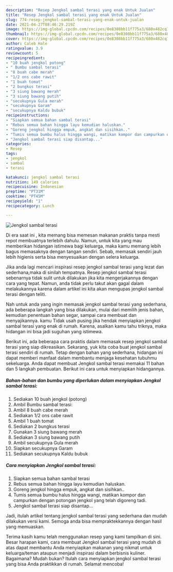 ```yaml
---
description: "Resep Jengkol sambal terasi yang enak Untuk Jualan"
title: "Resep Jengkol sambal terasi yang enak Untuk Jualan"
slug: 774-resep-jengkol-sambal-terasi-yang-enak-untuk-jualan
date: 2021-04-27T08:46:29.219Z
image: https://img-global.cpcdn.com/recipes/0e8308bb11f775a3/680x482cq70/jengkol-sambal-terasi-foto-resep-utama.jpg
thumbnail: https://img-global.cpcdn.com/recipes/0e8308bb11f775a3/680x482cq70/jengkol-sambal-terasi-foto-resep-utama.jpg
cover: https://img-global.cpcdn.com/recipes/0e8308bb11f775a3/680x482cq70/jengkol-sambal-terasi-foto-resep-utama.jpg
author: Caleb Hale
ratingvalue: 3.9
reviewcount: 5
recipeingredient:
- "10 buah jengkol potong"
- " Bumbu sambal terasi"
- "8 buah cabe merah"
- "1/2 ons cabe rawit"
- "1 buah tomat"
- "2 bungkus terasi"
- "3 siung bawang merah"
- "3 siung bawang putih"
- "secukupnya Gula merah"
- "secukupnya Garam"
- "secukupnya Kaldu bubuk"
recipeinstructions:
- "Siapkan semua bahan sambal terasi"
- "Rebus semua bahan hingga layu kemudian haluskan."
- "Goreng jengkol hingga empuk, angkat dan sisihkan.."
- "Tumis semua bumbu halus hingga wangi, matikan kompor dan campurkan dengan potongan jengkol yang telah digoreng tadi."
- "Jengkol sambal terasi siap disantap..."
categories:
- Resep
tags:
- jengkol
- sambal
- terasi

katakunci: jengkol sambal terasi 
nutrition: 149 calories
recipecuisine: Indonesian
preptime: "PT31M"
cooktime: "PT45M"
recipeyield: "1"
recipecategory: Lunch

---
```



![Jengkol sambal terasi](https://img-global.cpcdn.com/recipes/0e8308bb11f775a3/680x482cq70/jengkol-sambal-terasi-foto-resep-utama.jpg)

Di era  saat ini , kita memang bisa memesan makanan praktis tanpa mesti repot membuatnya terlebih dahulu. Namun, untuk kita yang mau memberikan hidangan istimewa bagi keluarga, maka kamu memang lebih bagus memasaknya dengan tangan sendiri. Sebab, memasak sendiri jauh lebih higienis serta bisa menyesuaikan dengan selera keluarga.

Jika anda lagi mencari inspirasi resep jengkol sambal terasi yang lezat dan sederhana,maka di sinilah tempatnya. Resep jengkol sambal terasi  sebenarnya tidak sulit untuk dilakukan jika kita mengerjakannya dengan cara yang tepat. Namun, anda tidak perlu takut akan gagal dalam melakukannya 
karena dalam artikel ini kita akan mengupas jengkol sambal terasi dengan teliti.  



Nah untuk anda yang ingin memasak jengkol sambal terasi yang sederhana, ada beberapa langkah yang bisa dilakukan, mulai dari memilih jenis bahan, kemudian penentuan bahan segar, sampai cara membuat dan menyajikannya. kamu Tidak usah pusing jika hendak menyiapkan jengkol sambal terasi yang enak di rumah. Karena, asalkan kamu  tahu triknya, maka hidangan ini bisa jadi suguhan yang istimewa.

Berikut ini, ada beberapa cara praktis  dalam memasak resep jengkol sambal terasi yang siap dikreasikan. Sekarang, yuk kita coba buat jengkol sambal terasi sendiri di rumah. Tetap dengan bahan yang sederhana, hidangan ini dapat memberi manfaat dalam membantu menjaga kesehatan tubuhmu sekeluarga. Anda dapat membuat Jengkol sambal terasi memakai 11 bahan dan 5 langkah pembuatan. Berikut ini cara untuk menyiapkan hidangannya.

<!--inarticleads1-->

##### Bahan-bahan dan bumbu yang diperlukan dalam menyiapkan Jengkol sambal terasi:

1. Sediakan 10 buah jengkol (potong)
1. Ambil  Bumbu sambal terasi:
1. Ambil 8 buah cabe merah
1. Sediakan 1/2 ons cabe rawit
1. Ambil 1 buah tomat
1. Sediakan 2 bungkus terasi
1. Gunakan 3 siung bawang merah
1. Sediakan 3 siung bawang putih
1. Ambil secukupnya Gula merah
1. Siapkan secukupnya Garam
1. Sediakan secukupnya Kaldu bubuk




<!--inarticleads2-->

##### Cara menyiapkan Jengkol sambal terasi:

1. Siapkan semua bahan sambal terasi
1. Rebus semua bahan hingga layu kemudian haluskan.
1. Goreng jengkol hingga empuk, angkat dan sisihkan..
1. Tumis semua bumbu halus hingga wangi, matikan kompor dan campurkan dengan potongan jengkol yang telah digoreng tadi.
1. Jengkol sambal terasi siap disantap...




Jadi, itulah artikel tentang  jengkol sambal terasi  yang sederhana dan mudah dilakukan versi kami. Semoga anda bisa mempraktekkannya dengan hasil yang memuaskan. 

Terima kasih kamu telah menggunakan resep yang kami tampilkan di sini. Besar harapan kami, cara membuat  Jengkol sambal terasi yang mudah di atas dapat membantu Anda menyiapkan makanan yang nikmat untuk keluarga/teman ataupun menjadi inspirasi dalam berbisnis kuliner. Bagaimana? Mudah bukan? Itulah cara menyiapkan jengkol sambal terasi yang bisa Anda praktikkan di rumah. Selamat mencoba!

